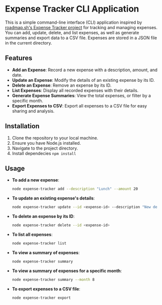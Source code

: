 # Expense Tracker CLI Application

This is a simple command-line interface (CLI) application inspired by [roadmap.sh's Expense Tracker project](https://roadmap.sh/projects/expense-tracker) for tracking and managing expenses. You can add, update, delete, and list expenses, as well as generate summaries and export data to a CSV file. Expenses are stored in a JSON file in the current directory.

## Features

- **Add an Expense**: Record a new expense with a description, amount, and date.
- **Update an Expense**: Modify the details of an existing expense by its ID.
- **Delete an Expense**: Remove an expense by its ID.
- **List Expenses**: Display all recorded expenses with their details.
- **Generate Expense Summaries**: View the total expenses, or filter by a specific month.
- **Export Expenses to CSV**: Export all expenses to a CSV file for easy sharing and analysis.

## Installation

1. Clone the repository to your local machine.
2. Ensure you have Node.js installed.
3. Navigate to the project directory.
4. Install dependecies `npm install`

## Usage

- **To add a new expense**:
    ```bash
    node expense-tracker add --description "Lunch" --amount 20
- **To update an existing expense's details**:
    ```bash
    node expense-tracker update --id <expense-id> --description "New description" --amount 25
- **To delete an expense by its ID**:
    ```bash
    node expense-tracker delete --id <expense-id>
- **To list all expenses**:
    ```bash
    node expense-tracker list
- **To view a summary of expenses**:
    ```bash
    node expense-tracker summary
- **To view a summary of expenses for a specific month**:
    ```bash
    node expense-tracker summary --month 8
- **To export expenses to a CSV file**:
    ```bash
    node expense-tracker export